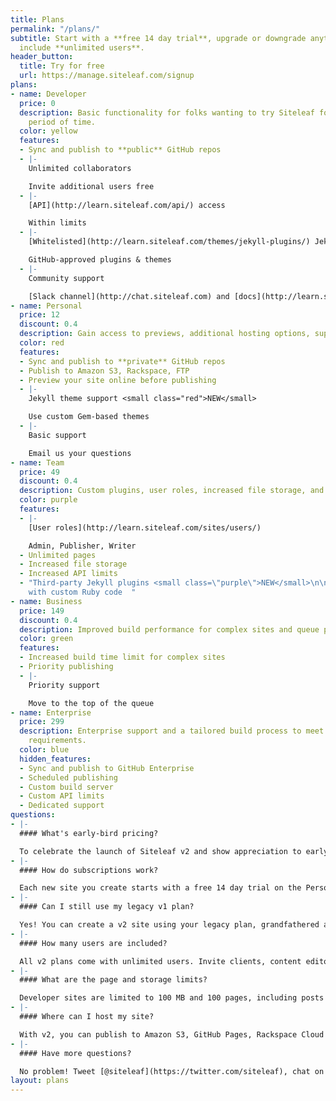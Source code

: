```yaml
---
title: Plans
permalink: "/plans/"
subtitle: Start with a **free 14 day trial**, upgrade or downgrade anytime. All plans
  include **unlimited users**.
header_button:
  title: Try for free
  url: https://manage.siteleaf.com/signup
plans:
- name: Developer
  price: 0
  description: Basic functionality for folks wanting to try Siteleaf for an unlimited
    period of time.
  color: yellow
  features:
  - Sync and publish to **public** GitHub repos
  - |-
    Unlimited collaborators

    Invite additional users free
  - |-
    [API](http://learn.siteleaf.com/api/) access

    Within limits
  - |-
    [Whitelisted](http://learn.siteleaf.com/themes/jekyll-plugins/) Jekyll plugins

    GitHub-approved plugins & themes
  - |-
    Community support

    [Slack channel](http://chat.siteleaf.com) and [docs](http://learn.siteleaf.com)
- name: Personal
  price: 12
  discount: 0.4
  description: Gain access to previews, additional hosting options, support, and more.
  color: red
  features:
  - Sync and publish to **private** GitHub repos
  - Publish to Amazon S3, Rackspace, FTP
  - Preview your site online before publishing
  - |-
    Jekyll theme support <small class="red">NEW</small>

    Use custom Gem-based themes
  - |-
    Basic support

    Email us your questions
- name: Team
  price: 49
  discount: 0.4
  description: Custom plugins, user roles, increased file storage, and unlimited pages.
  color: purple
  features:
  - |-
    [User roles](http://learn.siteleaf.com/sites/users/)

    Admin, Publisher, Writer
  - Unlimited pages
  - Increased file storage
  - Increased API limits
  - "Third-party Jekyll plugins <small class=\"purple\">NEW</small>\n\nBuild sites
    with custom Ruby code  "
- name: Business
  price: 149
  discount: 0.4
  description: Improved build performance for complex sites and queue priority.
  color: green
  features:
  - Increased build time limit for complex sites
  - Priority publishing
  - |-
    Priority support

    Move to the top of the queue
- name: Enterprise
  price: 299
  description: Enterprise support and a tailored build process to meet your site’s
    requirements.
  color: blue
  hidden_features:
  - Sync and publish to GitHub Enterprise
  - Scheduled publishing
  - Custom build server
  - Custom API limits
  - Dedicated support
questions:
- |-
  #### What's early-bird pricing?

  To celebrate the launch of Siteleaf v2 and show appreciation to early adopters, we're offering a deal on our site plans. Sign up while we have early-bird pricing to lock in the price.
- |-
  #### How do subscriptions work?

  Each new site you create starts with a free 14 day trial on the Personal plan, no credit card required. At the end of your trial, you'll be prompted to select a plan. You can upgrade or downgrade at any time and your next month's bill will be prorated. Sites are billed monthly.
- |-
  #### Can I still use my legacy v1 plan?

  Yes! You can create a v2 site using your legacy plan, grandfathered at its current price. Legacy plans are held to its original user and site limits, and do not include advanced features like third-party Jekyll plugins. You can upgrade to a v2 plan at any time from your site’s settings page and cancel your legacy plan from your account page. You can also add v2 sites on top of your legacy plan if you hit your limit.
- |-
  #### How many users are included?

  All v2 plans come with unlimited users. Invite clients, content editors, and collaborators at no extra cost. Upgrade to the Team (or higher) plan to take advantage of [user roles](http://learn.siteleaf.com/sites/users/) for admins, publishers, and writers. For those on a legacy plan, user limits may apply (see your account page for details).
- |-
  #### What are the page and storage limits?

  Developer sites are limited to 100 MB and 100 pages, including posts and documents. Personal sites are limited to 500 MB and 500 pages. All other plans, including legacy plans, come with unlimited pages and 1 GB of storage (as [limited by GitHub](https://help.github.com/articles/what-is-my-disk-quota/)).
- |-
  #### Where can I host my site?

  With v2, you can publish to Amazon S3, GitHub Pages, Rackspace Cloud Files, or any host that supports FTP or FTPS (Digital Ocean, Media Temple,  Dreamhost, GoDaddy, etc). Unlike v1, we no longer offer built-in Siteleaf Hosting. We decided to focus our efforts on being the best CMS and let others be the best hosting company.
- |-
  #### Have more questions?

  No problem! Tweet [@siteleaf](https://twitter.com/siteleaf), chat on [Slack](http://chat.siteleaf.com), or [email us](mailto:billing@siteleaf.com?subject=Question%20about%20your%20plans).
layout: plans
---
```


